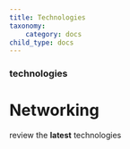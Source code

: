 ```yaml
---
title: Technologies
taxonomy:
    category: docs
child_type: docs
---
```

### technologies

# Networking

review the **latest** technologies

